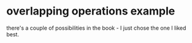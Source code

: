 overlapping operations example
==============================

there's a couple of possibilities in the book - I just chose the one I liked
best.
